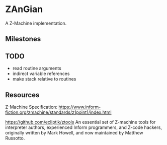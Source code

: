 # ZAnGian
A Z-Machine implementation.


## Milestones


## TODO
- read routine arguments
- indirect variable references
- make stack relative to routines

## Resources
Z-Machine Specification: 
https://www.inform-fiction.org/zmachine/standards/z1point1/index.html


https://github.com/ecliptik/ztools
An essential set of Z-machine tools for interpreter authors, experienced Inform programmers, and Z-code hackers, originally written by Mark Howell, and now maintained by Matthew Russotto.

